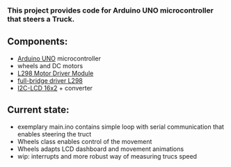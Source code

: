 
### This project provides code for Arduino UNO microcontroller that steers a Truck.


## Components:
- [Arduino UNO](https://docs.arduino.cc/hardware/uno-rev3/) microcontroller
- wheels and DC motors
- [L298 Motor Driver Module](https://components101.com/modules/l293n-motor-driver-module)
- [full-bridge driver L298](https://www.st.com/en/motor-drivers/l298.html)
- [I2C-LCD 16x2](https://www.amazon.com/i2c-1602-lcd/s?k=i2c+1602+lcd) + converter


## Current state:
- exemplary main.ino contains simple loop with serial communication that enables steering the truct
- Wheels class enables control of the movement
- Wheels adapts LCD dashboard and movement animations
- wip: interrupts and more robust way of measuring trucs speed